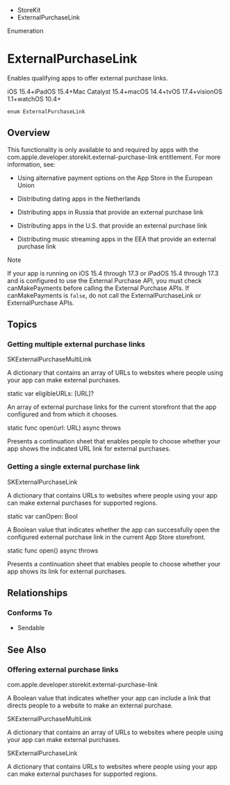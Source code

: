 

- StoreKit
-  ExternalPurchaseLink 

Enumeration

# ExternalPurchaseLink

Enables qualifying apps to offer external purchase links.

iOS 15.4+iPadOS 15.4+Mac Catalyst 15.4+macOS 14.4+tvOS 17.4+visionOS 1.1+watchOS 10.4+

``` source
enum ExternalPurchaseLink
```

## Overview

This functionality is only available to and required by apps with the com.apple.developer.storekit.external-purchase-link entitlement. For more information, see:

- Using alternative payment options on the App Store in the European Union

- Distributing dating apps in the Netherlands

- Distributing apps in Russia that provide an external purchase link

- Distributing apps in the U.S. that provide an external purchase link

- Distributing music streaming apps in the EEA that provide an external purchase link

Note

If your app is running on iOS 15.4 through 17.3 or iPadOS 15.4 through 17.3 and is configured to use the External Purchase API, you must check canMakePayments before calling the External Purchase APIs. If canMakePayments is `false`, do not call the ExternalPurchaseLink or ExternalPurchase APIs.

## Topics

### Getting multiple external purchase links

SKExternalPurchaseMultiLink

A dictionary that contains an array of URLs to websites where people using your app can make external purchases.

static var eligibleURLs: [URL]?

An array of external purchase links for the current storefront that the app configured and from which it chooses.

static func open(url: URL) async throws

Presents a continuation sheet that enables people to choose whether your app shows the indicated URL link for external purchases.

### Getting a single external purchase link

SKExternalPurchaseLink

A dictionary that contains URLs to websites where people using your app can make external purchases for supported regions.

static var canOpen: Bool

A Boolean value that indicates whether the app can successfully open the configured external purchase link in the current App Store storefront.

static func open() async throws

Presents a continuation sheet that enables people to choose whether your app shows its link for external purchases.

## Relationships

### Conforms To

- Sendable

## See Also

### Offering external purchase links

com.apple.developer.storekit.external-purchase-link

A Boolean value that indicates whether your app can include a link that directs people to a website to make an external purchase.

SKExternalPurchaseMultiLink

A dictionary that contains an array of URLs to websites where people using your app can make external purchases.

SKExternalPurchaseLink

A dictionary that contains URLs to websites where people using your app can make external purchases for supported regions.

